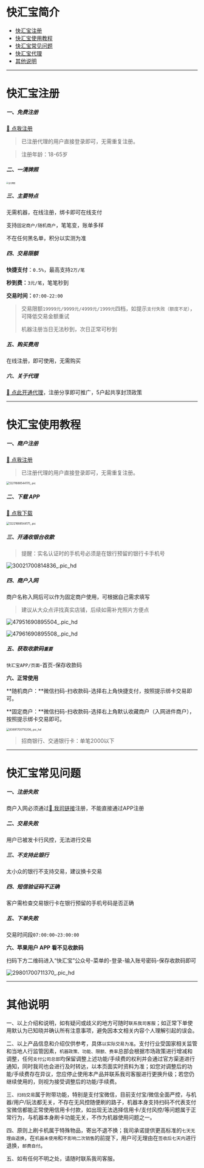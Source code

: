 # 快汇宝简介

- [快汇宝注册](#快汇宝码牌注册)
- [快汇宝使用教程](#快汇宝使用教程)
- [快汇宝常见问题](#快汇宝常见问题)
- [快汇宝代理](agent/khb.md)
- [其他说明](#其他说明)

---

# 快汇宝注册

##### 一、免费注册

[:link: 点我注册](http://khb.lzfdata.com/khb/#/pages/user/reg_card?agentID=20006666)

> 已注册代理的用户直接登录即可，无需重复注册。

> 注册年龄：18-65岁

##### 二、一清牌照

<img src="https://cos.zjkmkj.com/media/2024/08/20/4335ddc77f0fe6dca25757b3393bb1a4-2.webp" alt="支付牌照" style="zoom: 33%;" />

##### 三、主要特点

无需机器，在线注册，绑卡即可在线支付

支持`固定商户/随机商户`，笔笔变，账单多样

不在任何黑名单，积分以实测为准

##### 四、交易限额

**快捷支付**：`0.5%`，最高支持`2万/笔`

**秒到费：**`3元/笔`，笔笔秒到

**交易时间：**`07:00-22:00`

> 交易限额`19999元/9999元/4999元/1999元`四档，如提示`支付失败（额度不足）`，可降低交易金额重试
>
> 机器注册当日无法秒到，次日正常可秒到

##### 五、购买费用

在线注册，即可使用，无需购买

##### 六、关于代理

[:link: 点此开通代理](agent/khb.md)，注册分享即可推广，5户起共享封顶政策

---

# 快汇宝使用教程

##### 一、商户注册

[:link: 点我注册](http://khb.lzfdata.com/khb/#/pages/user/reg_card?agentID=20006666)

> 已注册代理的用户直接登录即可，无需重复注册。

<img src="https://cos.zjkmkj.com/media/2024/08/20/7d640446b9f68aa98162124f3482bd68-2.webp" alt="12211688544170_.pic" style="zoom: 50%;" />

##### 二、下载 APP

[:link: 点我下载](http://khb.lzfdata.com/khb/#/pages/user/reg_succeed)

<img src="https://cos.zjkmkj.com/media/2024/08/20/ad6cf2dee47189386862226dff6b91d9-2.webp" alt="12221688544171_.pic" style="zoom: 50%;" />

##### 三、开通收银台收款

> 提醒：实名认证时的手机号必须是在银行预留的银行卡手机号

![30021700814836_.pic_hd](https://cos.zjkmkj.com/media/2024/08/20/e399c9687b377684eb66de180a291b89-2.webp)

##### 四、商户入网

商户名称入网后可以作为固定商户使用，可根据自己需求填写

> 建议从大众点评找真实店铺，后续如需补充照片方便点

![47951690895504_.pic_hd](https://cos.zjkmkj.com/media/2024/08/20/d0e934b72a555ae47c9c65d933ecaee3-2.webp)

![47961690895508_.pic_hd](https://cos.zjkmkj.com/media/2024/08/20/413311e46b1554ad6ccdb00b88a13ade-2.webp)

##### 五、获取收款码`重要`

`快汇宝APP/页面`-首页-保存收款码

**六、正常使用**

**随机商户：**微信扫码-扫收款码-选择右上角快捷支付，按照提示绑卡交易即可。

**固定商户：**微信扫码-扫收款码-选择右上角默认收藏商户（入网进件商户），按照提示绑卡交易即可。

<img src="https://cos.zjkmkj.com/media/2024/08/20/c92460de00f8cc4cea95ebb994a61b2c-2.webp" alt="83891700710206_.pic_hd" style="zoom:50%;" />

> 招商银行、交通银行卡：单笔2000以下

---

# 快汇宝常见问题

##### 一、注册失败

商户入网必须通过[:link: 我司链接](http://khb.lzfdata.com/khb/#/pages/user/reg_card?agentID=20006666)注册，不能直接通过APP注册

##### 二、交易失败

用户已被发卡行风控，无法进行交易

##### 三、不支持此银行

太小众的银行不支持交易，建议换卡交易

##### 四、短信验证码不正确

客户需检查交易银行卡在银行预留的手机号码是否正确

##### 五、下单失败

交易时间段`07:00:00~23:00:00`

**六、苹果用户 APP 看不见收款码**

扫码下方二维码进入“快汇宝”公众号-菜单的-登录-输入账号密码-保存收款码即可

![29801700711370_.pic_hd](https://cos.zjkmkj.com/media/2024/08/20/75f4ad0568150998229e661325c4e8d3-2.webp)

---

# 其他说明

一、以上介绍和说明，如有疑问或歧义的地方可随时`联系我司客服`；如正常下单使用默认为已知晓并确认所有注意事项，避免因本文相关内容个人理解引起的误会。

二、以上产品信息和介绍仅供参考，具体`以实际交易为准`。支付行业受国家相关监管和当地人行监管因素，`机器政策、功能、限额、费率`总部会根据市场政策进行增减和调整，任何`支付公司总部`均保留调整上述功能/手续费的权利并会通过官方渠道进行通知，同时我司也会进行及时转达，以本页面实时资料为准；如您对调整后的功能/手续费存在异议，您应停止使用本产品并联系我司客服进行更换升级；若您仍继续使用的，则视为接受调整后的功能/手续费。

三、`扫码交易`属于附带功能，特别是支付宝微信，目前支付宝/微信全面严控，与机器/用户/玩法都无关，不存在无风控随便刷的路子，机器本身支持扫码不代表支付宝微信都能正常使用信用卡付款，如出现无法选择信用卡/支付风控/等问题属于正常行为，与机器本身刷卡功能无关，不作为机器使用问题之一。

四、原则上刷卡机属于特殊物品，寄出不退不换；我司承诺提供更高标准的`七天无理由退换`，在`机器未使用`和`不影响二次销售`的前提下，用户可无理由在`签收后七天内`进行退换，`邮费自付`。

五、如有任何不明之处，请随时联系我司客服。
